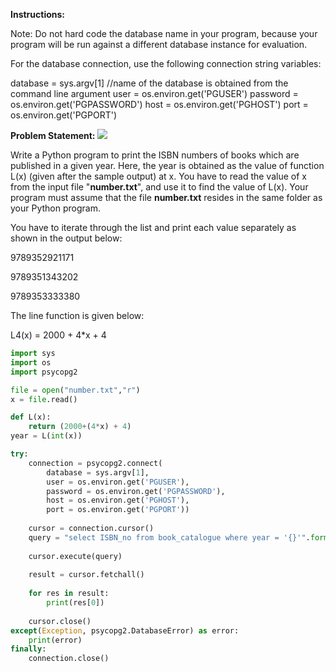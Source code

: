 **Instructions:**

Note: Do not hard code the database name in your program, because your program will be run against a different database instance for evaluation.  

For the database connection, use the following connection string variables:  

database = sys.argv[1]  //name of the database is obtained from the command line argument
user = os.environ.get('PGUSER')
password = os.environ.get('PGPASSWORD')
host = os.environ.get('PGHOST')
port = os.environ.get('PGPORT')


**Problem Statement:** 
![](https://iitmpod-staging.appspot.com/test_course1/assets/img/bookca.PNG?seed=84078&url=assets/img/bookca.PNG) 

Write a Python program to print the ISBN numbers of books which are published in a given year. Here, the year is obtained as the value of function L(x) (given after the sample output) at x. You have to read the value of x from the input file "**number.txt**", and use it to find the value of L(x). Your program must assume that the file **number.txt** resides in the same folder as your Python program.  

You have to iterate through the list and print each value separately as shown in the output below:  

9789352921171 

9789351343202 

9789353333380  

The line function is given below:

L4(x) = 2000 + 4*x + 4

```python
import sys
import os
import psycopg2

file = open("number.txt","r")
x = file.read()

def L(x):
    return (2000+(4*x) + 4)
year = L(int(x))

try:
    connection = psycopg2.connect(
        database = sys.argv[1],
        user = os.environ.get('PGUSER'),
        password = os.environ.get('PGPASSWORD'),
        host = os.environ.get('PGHOST'),
        port = os.environ.get('PGPORT'))
        
    cursor = connection.cursor()
    query = "select ISBN_no from book_catalogue where year = '{}'".format(year)
    
    cursor.execute(query)
    
    result = cursor.fetchall()
    
    for res in result:
        print(res[0])
        
    cursor.close()
except(Exception, psycopg2.DatabaseError) as error:
    print(error)
finally:
    connection.close()
```
